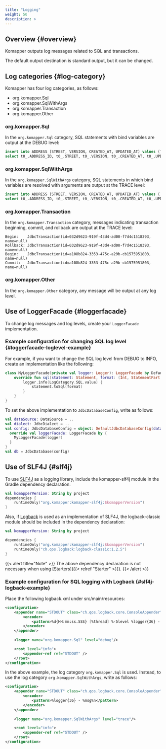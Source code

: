 ```yaml
---
title: "Logging"
weight: 50
description: >
---
```


## Overview {#overview}

Komapper outputs log messages related to SQL and transactions.

The default output destination is standard output, but it can be changed.

## Log categories {#log-category}

Komapper has four log categories, as follows:

- org.komapper.Sql
- org.komapper.SqlWithArgs
- org.komapper.Transaction
- org.komapper.Other

### org.komapper.Sql

In the `org.komapper.Sql` category, SQL statements with bind variables are output at the DEBUG level:

```sql
insert into ADDRESS (STREET, VERSION, CREATED_AT, UPDATED_AT) values (?, ?, ?, ?)
select t0_.ADDRESS_ID, t0_.STREET, t0_.VERSION, t0_.CREATED_AT, t0_.UPDATED_AT from ADDRESS as t0_ where t0_.ADDRESS_ID = ?
```

### org.komapper.SqlWithArgs

In the `org.komapper.SqlWithArgs` category, 
SQL statements in which bind variables are resolved with arguments are output at the TRACE level:

```sql
insert into ADDRESS (STREET, VERSION, CREATED_AT, UPDATED_AT) values ('street A', 0, '2021-07-31T21:23:24.511', '2021-07-31T21:23:24.511')
select t0_.ADDRESS_ID, t0_.STREET, t0_.VERSION, t0_.CREATED_AT, t0_.UPDATED_AT from ADDRESS as t0_ where t0_.ADDRESS_ID = 1
```

### org.komapper.Transaction

In the `org.komapper.Transaction` category, 
messages indicating transaction beginning, commit, and rollback are output at the TRACE level:

```
Begin:    JdbcTransaction(id=032d9623-919f-43d4-ad00-f7d4c1518393, name=null)
Rollback: JdbcTransaction(id=032d9623-919f-43d4-ad00-f7d4c1518393, name=null)
Begin:    JdbcTransaction(id=a108b824-3353-475c-a29b-cb1575951803, name=null)
Commit:   JdbcTransaction(id=a108b824-3353-475c-a29b-cb1575951803, name=null)
```

### org.komapper.Other

In the `org.komapper.Other` category, any message will be output at any log level.

## Use of LoggerFacade {#loggerfacade}

To change log messages and log levels, create your `LoggerFacade` implementation.

### Example configuration for changing SQL log level {#loggerfacade-loglevel-example}

For example, if you want to change the SQL log level from DEBUG to INFO, 
create an implementation like the following:

```kotlin
class MyLoggerFacade(private val logger: Logger): LoggerFacade by DefaultLoggerFacade(logger) {
    override fun sql(statement: Statement, format: (Int, StatementPart.PlaceHolder) -> CharSequence) {
        logger.info(LogCategory.SQL.value) {
            statement.toSql(format)
        }
    }
}
```
To set the above implementation to `JdbcDatabaseConfig`, write as follows:

```kotlin
val dataSource: DataSource = ..
val dialect: JdbcDialect = ..
val config: JdbcDatabaseConfig = object: DefaultJdbcDatabaseConfig(dataSource, dialect) {
  override val loggerFacade: LoggerFacade by {
    MyLoggerFacade(logger)
  }
}
val db = JdbcDatabase(config)
```

## Use of SLF4J {#slf4j}

To use [SLF4J](http://www.slf4j.org/) as a logging library, 
include the komapper-slf4j module in the Gradle dependency declaration:

```kotlin
val komapperVersion: String by project
dependencies {
    runtimeOnly("org.komapper:komapper-slf4j:$komapperVersion")
}
```

Also, if [Logback](http://logback.qos.ch/) is used as an implementation of SLF4J, 
the logback-classic module should be included in the dependency declaration:

```kotlin
val komapperVersion: String by project

dependencies {
    runtimeOnly("org.komapper:komapper-slf4j:$komapperVersion")
    runtimeOnly("ch.qos.logback:logback-classic:1.2.5")
}
```

{{< alert title="Note" >}}
The above dependency declaration is not necessary when using [Starters]({{< relref "Starter" >}}).
{{< /alert >}}

### Example configuration for SQL logging with Logback {#slf4j-logback-example}

Place the following logback.xml under src/main/resources:

```xml
<configuration>
    <appender name="STDOUT" class="ch.qos.logback.core.ConsoleAppender">
        <encoder>
            <pattern>%d{HH:mm:ss.SSS} [%thread] %-5level %logger{36} - %msg%n</pattern>
        </encoder>
    </appender>
    
    <logger name="org.komapper.Sql" level="debug"/>

    <root level="info">
        <appender-ref ref="STDOUT" />
    </root>
</configuration>
```

In the above example, the log category `org.komapper.Sql` is used.
Instead, to use the log category `org.komapper.SqlWithArgs`, write as follows:

```xml
<configuration>
    <appender name="STDOUT" class="ch.qos.logback.core.ConsoleAppender">
        <encoder>
            <pattern>%logger{36} - %msg%n</pattern>
        </encoder>
    </appender>
    
    <logger name="org.komapper.SqlWithArgs" level="trace"/>

    <root level="info">
        <appender-ref ref="STDOUT" />
    </root>
</configuration>
```
